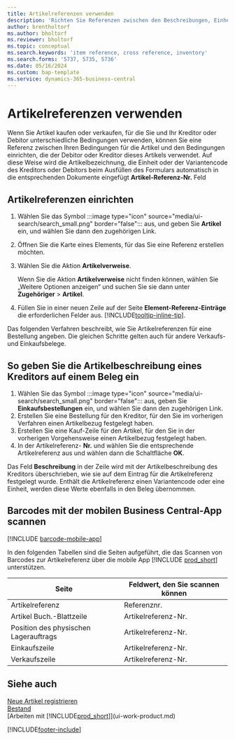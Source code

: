 ```yaml
---
title: Artikelreferenzen verwenden
description: 'Richten Sie Referenzen zwischen den Beschreibungen, Einheiten und Varianten ein, die Sie und Ihr Kreditor oder Debitor für einen Artikel verwenden.'
author: brentholtorf
ms.author: bholtorf
ms.reviewer: bholtorf
ms.topic: conceptual
ms.search.keywords: 'item reference, cross reference, inventory'
ms.search.forms: '5737, 5735, 5736'
ms.date: 05/16/2024
ms.custom: bap-template
ms.service: dynamics-365-business-central
---
```

# Artikelreferenzen verwenden

Wenn Sie Artikel kaufen oder verkaufen, für die Sie und Ihr Kreditor oder Debitor unterschiedliche Bedingungen verwenden, können Sie eine Referenz zwischen Ihren Bedingungen für die Artikel und den Bedingungen einrichten, die der Debitor oder Kreditor dieses Artikels verwendet. Auf diese Weise wird die Artikelbezeichnung, die Einheit oder der Variantencode des Kreditors oder Debitors beim Ausfüllen des Formulars automatisch in die entsprechenden Dokumente eingefügt **Artikel-Referenz-Nr.** Feld  

## Artikelreferenzen einrichten

1. Wählen Sie das Symbol :::image type="icon" source="media/ui-search/search_small.png" border="false"::: aus, und geben Sie **Artikel** ein, und wählen Sie dann den zugehörigen Link.
2. Öffnen Sie die Karte eines Elements, für das Sie eine Referenz erstellen möchten.
3. Wählen Sie die Aktion **Artikelverweise**.

     Wenn Sie die Aktion  **Artikelverweise**  nicht finden können, wählen Sie „Weitere Optionen anzeigen“ und suchen Sie sie dann unter  **Zugehöriger** > **Artikel**.
  
4. Füllen Sie in einer neuen Zeile auf der Seite **Element-Referenz-Einträge** die erforderlichen Felder aus. [!INCLUDE[tooltip-inline-tip](includes/tooltip-inline-tip_md.md)].

Das folgenden Verfahren beschreibt, wie Sie Artikelreferenzen für eine Bestellung angeben. Die gleichen Schritte gelten auch für andere Verkaufs- und Einkaufsbelege.  

## So geben Sie die Artikelbeschreibung eines Kreditors auf einem Beleg ein

1. Wählen Sie das Symbol :::image type="icon" source="media/ui-search/search_small.png" border="false"::: aus, geben Sie **Einkaufsbestellungen** ein, und wählen Sie dann den zugehörigen Link.
2. Erstellen Sie eine Bestellung für den Kreditor, für den Sie im vorherigen Verfahren einen Artikelbezug festgelegt haben.
3. Erstellen Sie eine Kauf-Zeile für den Artikel, für den Sie in der vorherigen Vorgehensweise einen Artikelbezug festgelegt haben.
4. In der Artikelreferenz- **Nr.** und wählen Sie die entsprechende Artikelreferenz aus und wählen dann die Schaltfläche **OK**.

Das Feld **Beschreibung** in der Zeile wird mit der Artikelbeschreibung des Kreditors überschrieben, wie sie auf dem Eintrag für die Artikelreferenz festgelegt wurde. Enthält die Artikelreferenz einen Variantencode oder eine Einheit, werden diese Werte ebenfalls in den Beleg übernommen.  

## Barcodes mit der mobilen Business Central-App scannen

[!INCLUDE [barcode-mobile-app](includes/barcode-mobile-app.md)]

In den folgenden Tabellen sind die Seiten aufgeführt, die das Scannen von Barcodes zur Artikelreferenz über die mobile App [!INCLUDE [prod_short](includes/prod_short.md)] unterstützen.

|Seite  |Feldwert, den Sie scannen können  |
|---------|---------|
|Artikelreferenz     | Referenznr.        |
|Artikel Buch.-Blattzeile     | Artikelreferenz-Nr.        |
|Position des physischen Lagerauftrags     |Artikelreferenz-Nr.         |
|Einkaufszeile     |   Artikelreferenz-Nr.      |
|Verkaufszeile     | Artikelreferenz-Nr.        |

## Siehe auch

[Neue Artikel registrieren](inventory-how-register-new-items.md)  
[Bestand](inventory-manage-inventory.md)  
[Arbeiten mit [!INCLUDE[prod_short](includes/prod_short.md)]](ui-work-product.md)


[!INCLUDE[footer-include](includes/footer-banner.md)]
